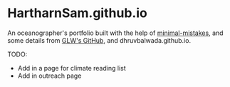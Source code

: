 # HartharnSam.github.io


An oceanographer's portfolio built with the help of [minimal-mistakes](https://mmistakes.github.io/minimal-mistakes/), and some details from [GLW's GitHub](https://github.com/glwagner/glwagner.github.io), and dhruvbalwada.github.io.

TODO: 
- Add in a page for climate reading list
- Add in outreach page
